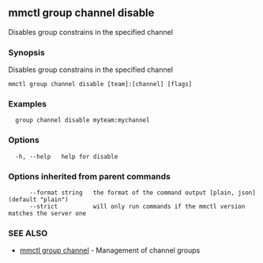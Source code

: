 ## mmctl group channel disable

Disables group constrains in the specified channel

### Synopsis

Disables group constrains in the specified channel

```
mmctl group channel disable [team]:[channel] [flags]
```

### Examples

```
  group channel disable myteam:mychannel
```

### Options

```
  -h, --help   help for disable
```

### Options inherited from parent commands

```
      --format string   the format of the command output [plain, json] (default "plain")
      --strict          will only run commands if the mmctl version matches the server one
```

### SEE ALSO

* [mmctl group channel](mmctl_group_channel.md)	 - Management of channel groups

